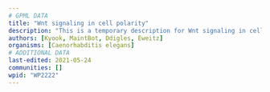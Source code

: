 ```yaml
---
# GPML DATA
title: "Wnt signaling in cell polarity"
description: "This is a temporary description for Wnt signaling in cell polarity"
authors: [Kyook, MaintBot, Ddigles, Eweitz]
organisms: [Caenorhabditis elegans]
# ADDITIONAL DATA
last-edited: 2021-05-24
communities: []
wpid: "WP2222"
---
```

